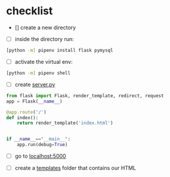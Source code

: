# checklist

- [] create a new directory
- [ ] inside the directory run:

```bash
[python -m] pipenv install flask pymysql
```

- [ ] activate the virtual env:

```bash
[python -m] pipenv shell 
```

- [ ] create [server.py](server.py)

```py
from flask import Flask, render_template, redirect, request
app = Flask(__name__)    

@app.route('/')         
def index():
    return render_template('index.html') 


if __name__=="__main__":  
    app.run(debug=True)    
```


- [ ] go to [localhost:5000](http://localhost:5000/)

- [ ] create a [templates](templates/index.html) folder that contains our HTML